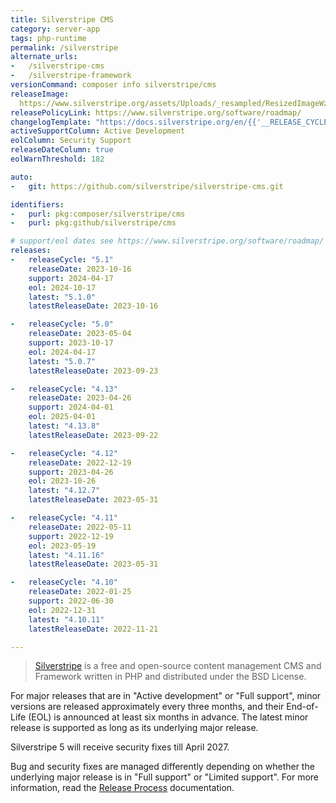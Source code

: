 ```yaml
---
title: Silverstripe CMS
category: server-app
tags: php-runtime
permalink: /silverstripe
alternate_urls:
-   /silverstripe-cms
-   /silverstripe-framework
versionCommand: composer info silverstripe/cms
releaseImage:
  https://www.silverstripe.org/assets/Uploads/_resampled/ResizedImageWzYwMCwzOTdd/CMS-5-Support-Timeline-May-2023.png
releasePolicyLink: https://www.silverstripe.org/software/roadmap/
changelogTemplate: "https://docs.silverstripe.org/en/{{'__RELEASE_CYCLE__'|split:'.'|first}}/changelogs/__RELEASE_CYCLE__.0/"
activeSupportColumn: Active Development
eolColumn: Security Support
releaseDateColumn: true
eolWarnThreshold: 182

auto:
-   git: https://github.com/silverstripe/silverstripe-cms.git

identifiers:
-   purl: pkg:composer/silverstripe/cms
-   purl: pkg:github/silverstripe/cms

# support/eol dates see https://www.silverstripe.org/software/roadmap/
releases:
-   releaseCycle: "5.1"
    releaseDate: 2023-10-16
    support: 2024-04-17
    eol: 2024-10-17
    latest: "5.1.0"
    latestReleaseDate: 2023-10-16

-   releaseCycle: "5.0"
    releaseDate: 2023-05-04
    support: 2023-10-17
    eol: 2024-04-17
    latest: "5.0.7"
    latestReleaseDate: 2023-09-23

-   releaseCycle: "4.13"
    releaseDate: 2023-04-26
    support: 2024-04-01
    eol: 2025-04-01
    latest: "4.13.8"
    latestReleaseDate: 2023-09-22

-   releaseCycle: "4.12"
    releaseDate: 2022-12-19
    support: 2023-04-26
    eol: 2023-10-26
    latest: "4.12.7"
    latestReleaseDate: 2023-05-31

-   releaseCycle: "4.11"
    releaseDate: 2022-05-11
    support: 2022-12-19
    eol: 2023-05-19
    latest: "4.11.16"
    latestReleaseDate: 2023-05-31

-   releaseCycle: "4.10"
    releaseDate: 2022-01-25
    support: 2022-06-30
    eol: 2022-12-31
    latest: "4.10.11"
    latestReleaseDate: 2022-11-21

---
```


> [Silverstripe](https://www.silverstripe.org/) is a free and open-source content management CMS and Framework written in PHP and distributed under the BSD License.

For major releases that are in "Active development" or "Full support", minor versions are released approximately every three months, and their End-of-Life (EOL) is announced at least six months in advance. The latest minor release is supported as long as its underlying major release.

Silverstripe 5 will receive security fixes till April 2027.

Bug and security fixes are managed differently depending on whether the underlying major release is in "Full support" or "Limited support". For more information, read the [Release Process](https://docs.silverstripe.org/en/5/contributing/release_process/) documentation.
